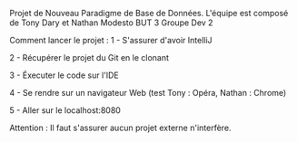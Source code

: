 Projet de Nouveau Paradigme de Base de Données.
L'équipe est composé de Tony Dary et Nathan Modesto
BUT 3 Groupe Dev 2

Comment lancer le projet : 
1 - S'assurer d'avoir IntelliJ

2 - Récupérer le projet du Git en le clonant

3 - Éxecuter le code sur l'IDE

4 - Se rendre sur un navigateur Web (test Tony : Opéra, Nathan : Chrome)

5 - Aller sur le localhost:8080

Attention :
Il faut s'assurer aucun projet externe n'interfère.
